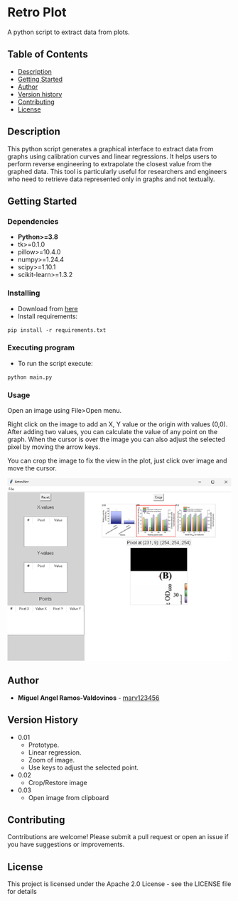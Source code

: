 # Retro Plot

A python script to extract data from plots.

## Table of Contents

- [Description](#description)
- [Getting Started](#getting-started)
- [Author](#author)
- [Version history](#version-history)
- [Contributing](#contributing)
- [License](#license)


## Description

This python script generates a graphical interface to extract data from graphs using calibration curves and linear regressions. It helps users to perform reverse engineering to extrapolate the closest value from the graphed data. This tool is particularly useful for researchers and engineers who need to retrieve data represented only in graphs and not textually.

## Getting Started

### Dependencies

- **Python>=3.8**
- tk>=0.1.0
- pillow>=10.4.0
- numpy>=1.24.4
- scipy>=1.10.1
- scikit-learn>=1.3.2

### Installing

- Download from [here](https://github.com/marv123456/RetroPlot/blob/main/main.py?raw=True)
- Install requirements:

```
pip install -r requirements.txt
```


### Executing program

* To run the script execute:

```
python main.py
```

### Usage

Open an image using File>Open menu.

Right click on the image to add an X, Y value or the origin with values ​​(0,0). After adding two values, you can calculate the value of any point on the graph. When the cursor is over the image you can also adjust the selected pixel by moving the arrow keys.

You can crop the image to fix the view in the plot, just click over image and move the cursor.

![Crop image](https://github.com/marv123456/RetroPlot/blob/main/img/sample0.02.png?raw=True)


## Author

- **Miguel Angel Ramos-Valdovinos** - [marv123456](https://github.com/marv123456)


## Version History

* 0.01
    * Prototype.
    * Linear regression.
    * Zoom of image.
    * Use keys to adjust the selected point.
* 0.02
    * Crop/Restore image
* 0.03
    * Open image from clipboard

## Contributing
Contributions are welcome! Please submit a pull request or open an issue if you have suggestions or improvements.

## License

This project is licensed under the Apache 2.0 License - see the LICENSE file for details
